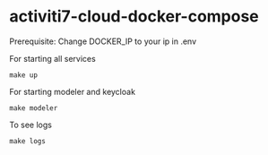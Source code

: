 # activiti7-cloud-docker-compose

Prerequisite:
Change DOCKER_IP to your ip in .env

For starting all services 
```
make up 
```

For starting modeler and keycloak
```
make modeler
```

To see logs 
```
make logs 
```
